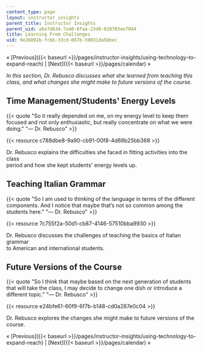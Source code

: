 ```yaml
---
content_type: page
layout: instructor_insights
parent_title: Instructor Insights
parent_uid: a6e7d634-7a40-6faa-23d0-020703ee7044
title: Learning From Challenges
uid: 9e26092b-fcbb-33cd-067b-59031da5bbec
---
```


« [Previous]({{< baseurl >}}/pages/instructor-insights/using-technology-to-expand-reach) | [Next]({{< baseurl >}}/pages/calendar) »

_In this section, Dr. Rebusco discusses what she learned from teaching this class, and what changes she might make to future versions of the course._

Time Management/Students' Energy Levels
---------------------------------------

{{< quote "So it really depended on me, on my energy level to keep them focused and not only enthusiastic, but really concentrate on what we were doing." "— Dr. Rebusco" >}}

{{< resource c788dbe8-9a90-cb91-00f8-4d69b25bb368 >}}

Dr. Rebusco explains the difficulties she faced in fitting activities into the class  
period and how she kept students' energy levels up.

Teaching Italian Grammar
------------------------

{{< quote "So I am used to thinking of the language in terms of the different components. And I notice that maybe that’s not so common among the students here." "— Dr. Rebusco" >}}

{{< resource 7c755f2a-50d1-cb87-4146-57510bba9930 >}}

Dr. Rebusco discusses the challenges of teaching the basics of Italian grammar  
to American and international students.

Future Versions of the Course
-----------------------------

{{< quote "So I think that maybe based on the next generation of students that will take the class, I may decide to change one dish or introduce a different topic." "— Dr. Rebusco" >}}

{{< resource e24bfe61-60f9-6f7b-b148-cd0a287e0c04 >}}

Dr. Rebusco explores the changes she might make to future versions of the course.

« [Previous]({{< baseurl >}}/pages/instructor-insights/using-technology-to-expand-reach) | [Next]({{< baseurl >}}/pages/calendar) »